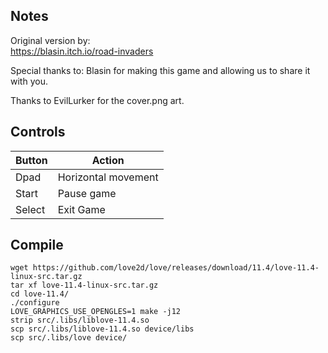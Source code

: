 ## Notes

Original version by:  
https://blasin.itch.io/road-invaders

Special thanks to: Blasin for making this game and allowing us to share it with you.

Thanks to EvilLurker for the cover.png art.


## Controls

| Button | Action               |
| ------ | -------------------- |
| Dpad   | Horizontal movement  |
| Start  | Pause game           |
| Select | Exit Game            |


## Compile

```shell
wget https://github.com/love2d/love/releases/download/11.4/love-11.4-linux-src.tar.gz  
tar xf love-11.4-linux-src.tar.gz  
cd love-11.4/  
./configure  
LOVE_GRAPHICS_USE_OPENGLES=1 make -j12  
strip src/.libs/liblove-11.4.so  
scp src/.libs/liblove-11.4.so device/libs  
scp src/.libs/love device/
```
